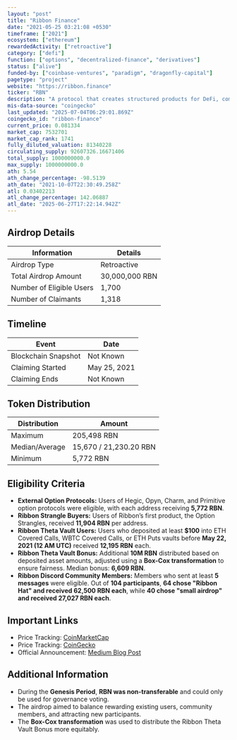 ```yaml
---
layout: "post"
title: "Ribbon Finance"
date: "2021-05-25 03:21:08 +0530"
timeframe: ["2021"]
ecosystem: ["ethereum"]
rewardedActivity: ["retroactive"]
category: ["defi"]
function: ["options", "decentralized-finance", "derivatives"]
status: ["alive"]
funded-by: ["coinbase-ventures", "paradigm", "dragonfly-capital"]
pagetype: "project"
website: "https://ribbon.finance"
ticker: "RBN"
description: "A protocol that creates structured products for DeFi, combining options, futures, and fixed income to improve a portfolio's risk-return profile."
mis-data-source: "coingecko"
last_updated: "2025-07-04T06:29:01.869Z"
coingecko_id: "ribbon-finance"
current_price: 0.081334
market_cap: 7532701
market_cap_rank: 1741
fully_diluted_valuation: 81340228
circulating_supply: 92607326.16671406
total_supply: 1000000000.0
max_supply: 1000000000.0
ath: 5.54
ath_change_percentage: -98.5139
ath_date: "2021-10-07T22:30:49.258Z"
atl: 0.03402213
atl_change_percentage: 142.06887
atl_date: "2025-06-27T17:22:14.942Z"
---
```


## Airdrop Details

| Information              | Details        |
| ------------------------ | -------------- |
| Airdrop Type             | Retroactive    |
| Total Airdrop Amount     | 30,000,000 RBN |
| Number of Eligible Users | 1,700          |
| Number of Claimants      | 1,318          |

## Timeline

| Event               | Date         |
| ------------------- | ------------ |
| Blockchain Snapshot | Not Known    |
| Claiming Started    | May 25, 2021 |
| Claiming Ends       | Not Known    |

## Token Distribution

| Distribution   | Amount                 |
| -------------- | ---------------------- |
| Maximum        | 205,498 RBN            |
| Median/Average | 15,670 / 21,230.20 RBN |
| Minimum        | 5,772 RBN              |

## Eligibility Criteria

- **External Option Protocols:** Users of Hegic, Opyn, Charm, and Primitive option protocols were eligible, with each address receiving **5,772 RBN**.
- **Ribbon Strangle Buyers:** Users of Ribbon’s first product, the Option Strangles, received **11,904 RBN** per address.
- **Ribbon Theta Vault Users:** Users who deposited at least **$100** into ETH Covered Calls, WBTC Covered Calls, or ETH Puts vaults before **May 22, 2021 (12 AM UTC)** received **12,195 RBN** each.
- **Ribbon Theta Vault Bonus:** Additional **10M RBN** distributed based on deposited asset amounts, adjusted using a **Box-Cox transformation** to ensure fairness. Median bonus: **6,609 RBN**.
- **Ribbon Discord Community Members:** Members who sent at least **5 messages** were eligible. Out of **104 participants**, **64 chose "Ribbon Hat" and received 62,500 RBN each**, while **40 chose "small airdrop" and received 27,027 RBN each**.

## Important Links

- Price Tracking: [CoinMarketCap](https://coinmarketcap.com/currencies/ribbon-finance/)
- Price Tracking: [CoinGecko](https://www.coingecko.com/en/coins/ribbon-finance)
- Official Announcement: [Medium Blog Post](https://ribbonfinance.medium.com/rbn-airdrop-distribution-70b6cb0b870c)

## Additional Information

- During the **Genesis Period**, **RBN was non-transferable** and could only be used for governance voting.
- The airdrop aimed to balance rewarding existing users, community members, and attracting new participants.
- The **Box-Cox transformation** was used to distribute the Ribbon Theta Vault Bonus more equitably.
